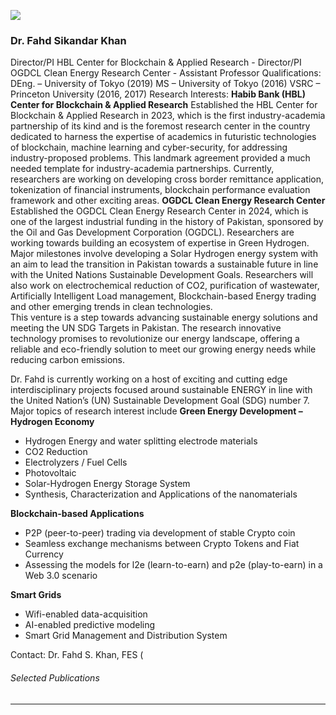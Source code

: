 [![](https://giki.edu.pk/wp-content/uploads/2019/11/Profle-website-592x450.png)](https://giki.edu.pk/wp-content/uploads/2019/11/Profle-website.png)
###  Dr. Fahd Sikandar Khan
Director/PI HBL Center for Blockchain & Applied Research - Director/PI OGDCL Clean Energy Research Center - Assistant Professor
Qualifications: 
DEng. – University of Tokyo (2019)
MS – University of Tokyo (2016)
VSRC – Princeton University (2016, 2017) 
Research Interests:
**Habib Bank (HBL) Center for Blockchain & Applied Research**
Established the HBL Center for Blockchain & Applied Research in 2023, which is the first industry-academia partnership of its kind and is the foremost research center in the country dedicated to harness the expertise of academics in futuristic technologies of blockchain, machine learning and cyber-security, for addressing industry-proposed problems. This landmark agreement provided a much needed template for industry-academia partnerships.
Currently, researchers are working on developing cross border remittance application, tokenization of financial instruments, blockchain performance evaluation framework and other exciting areas.
**OGDCL Clean Energy Research Center**
Established the OGDCL Clean Energy Research Center in 2024, which is one of the largest industrial funding in the history of Pakistan, sponsored by the Oil and Gas Development Corporation (OGDCL). Researchers are working towards building an ecosystem of expertise in Green Hydrogen.
Major milestones involve developing a Solar Hydrogen energy system with an aim to lead the transition in Pakistan towards a sustainable future in line with the United Nations Sustainable Development Goals. Researchers will also work on electrochemical reduction of CO2, purification of wastewater, Artificially Intelligent Load management, Blockchain-based Energy trading and other emerging trends in clean technologies.   
This venture is a step towards advancing sustainable energy solutions and meeting the UN SDG Targets in Pakistan. The research innovative technology promises to revolutionize our energy landscape, offering a reliable and eco-friendly solution to meet our growing energy needs while reducing carbon emissions.   

Dr. Fahd is currently working on a host of exciting and cutting edge interdisciplinary projects focused around sustainable ENERGY in line with the United Nation’s (UN) Sustainable Development Goal (SDG) number 7.
Major topics of research interest include
****Green Energy Development – Hydrogen Economy****
  * Hydrogen Energy and water splitting electrode materials
  * CO2 Reduction
  * Electrolyzers / Fuel Cells
  * Photovoltaic
  * Solar-Hydrogen Energy Storage System
  * Synthesis, Characterization and Applications of the nanomaterials


****Blockchain-based Applications****
  * P2P (peer-to-peer) trading via development of stable Crypto coin
  * Seamless exchange mechanisms between Crypto Tokens and Fiat Currency
  * Assessing the models for l2e (learn-to-earn) and p2e (play-to-earn) in a Web 3.0 scenario


****Smart Grids****
  * Wifi-enabled data-acquisition
  * AI-enabled predictive modeling
  * Smart Grid Management and Distribution System


Contact: Dr. Fahd S. Khan, FES (
###### Selected Publications
* * *
